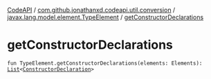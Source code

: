 [CodeAPI](../../index.md) / [com.github.jonathanxd.codeapi.util.conversion](../index.md) / [javax.lang.model.element.TypeElement](index.md) / [getConstructorDeclarations](.)

# getConstructorDeclarations

`fun TypeElement.getConstructorDeclarations(elements: Elements): `[`List`](https://kotlinlang.org/api/latest/jvm/stdlib/kotlin.collections/-list/index.html)`<`[`ConstructorDeclaration`](../../com.github.jonathanxd.codeapi.base/-constructor-declaration/index.md)`>`
